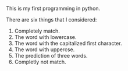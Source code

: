 This is my first programming in python.

There are six things that I considered:
1. Completely match.
2. The word with lowercase.
3. The word with the capitalized first character.
4. The word with uppercse.
5. The prediction of  three words.
6. Completly not match.


